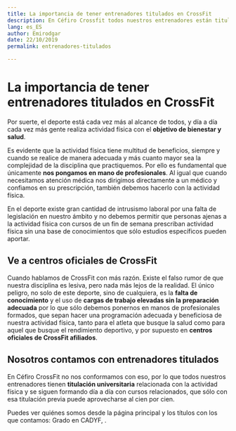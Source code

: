 ```yaml
---
title: La importancia de tener entrenadores titulados en CrossFit
description: En Céfiro Crossfit todos nuestros entrenadores están titulados para alcanzar los mejores resultados de la mejor forma posible.
lang: es_ES
author: Emirodgar
date: 22/10/2019
permalink: entrenadores-titulados

---
```


# La importancia de tener entrenadores titulados en CrossFit

Por suerte, el deporte está cada vez más al alcance de todos, y día a día cada vez más gente realiza actividad física con el **objetivo de bienestar y salud**.

Es evidente que la actividad física tiene multitud de beneficios, siempre y cuando se realice de manera adecuada y más cuanto mayor sea la complejidad de la disciplina que practiquemos. 
Por ello es fundamental que únicamente **nos pongamos en mano de profesionales**. Al igual que cuando necesitamos atención médica nos dirigimos directamente a un médico y confiamos en su prescripción, también debemos hacerlo con la actividad física.

En el deporte existe gran cantidad de intrusismo laboral por una falta de legislación en nuestro ámbito y no debemos permitir que personas ajenas a la actividad física con cursos de un fin de semana prescriban actividad física sin una base de conocimientos  que sólo estudios específicos pueden aportar.

## Ve a centros oficiales de CrossFit 

Cuando hablamos de CrossFit con más razón. Existe el falso rumor de que nuestra disciplina es lesiva, pero nada más lejos de la realidad. El único peligro, no solo de este deporte, sino de cualquiera, es la **falta de conocimiento** y el uso de **cargas de trabajo elevadas sin la preparación adecuada** por lo que sólo debemos ponernos en manos de profesionales formados, que sepan hacer una programación adecuada y beneficiosa de nuestra actividad física, tanto para el atleta que busque la salud como para aquel que busque el rendimiento deportivo, y por supuesto en **centros oficiales de CrossFit afiliados**.

## Nosotros contamos con entrenadores titulados

En Céfiro CrossFit no nos conformamos con eso, por lo que todos nuestros entrenadores tienen **titulación universitaria** relacionada con la actividad física y se siguen formando día a día con cursos relacionados, que sólo con esa titulación previa puede aprovecharse al cien por cien.

Puedes ver quiénes somos desde la página principal y los títulos con los que contamos: Grado en CADYF, .

<!--stackedit_data:
eyJoaXN0b3J5IjpbLTc5NTkxN119
-->